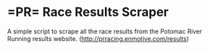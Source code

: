 # =PR= Race Results Scraper

A simple script to scrape all the race results from the Potomac River Running results website. (http://prracing.enmotive.com/results)
